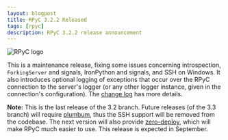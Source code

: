 ```yaml
---
layout: blogpost
title: RPyC 3.2.2 Released
tags: [rpyc]
description: RPyC 3.2.2 release announcement
---
```


<img src="http://rpyc.sourceforge.net/_static/rpyc3-logo-medium.png" title="RPyC logo" class="blog_post_image" />

This is a maintenance release, fixing some issues concerning introspection, ``ForkingServer`` 
and signals, IronPython and signals, and SSH on Windows. It also introduces optional logging 
of exceptions that occur over the RPyC connection to the server's logger (or any other logger
instance, given in the connection's configuration). The 
[change log](http://rpyc.sourceforge.net/changelog.html) has more details.

**Note:** This is the last release of the 3.2 branch. Future releases (of the 3.3 branch) will 
require [plumbum](http://plumbum.readthedocs.org), thus the SSH support will be removed from the
codebase. The next version will also provide [zero-deploy](https://github.com/tomerfiliba/rpyc/issues/81),
which will make RPyC much easier to use. This release is expected in September.

